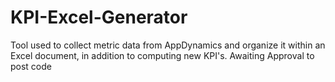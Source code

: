 # KPI-Excel-Generator
Tool used to collect metric data from AppDynamics and organize it within an Excel document, in addition to computing new KPI's. Awaiting Approval to post code
